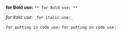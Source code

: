 **for Bold use:**
`** for Bold use: **`


_for italic use:_
`_for italic use:_`


`for putting in code use:`
``for putting in code use:``


